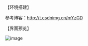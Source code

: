 【环境搭建】 

参考博客：http://t.csdnimg.cn/mYzGD

【界面预览】

![image](https://github.com/GeekerGao/TCP-Client-Server/assets/135122127/701d36d2-9be3-48eb-ad6b-ff1fd964f28c)
